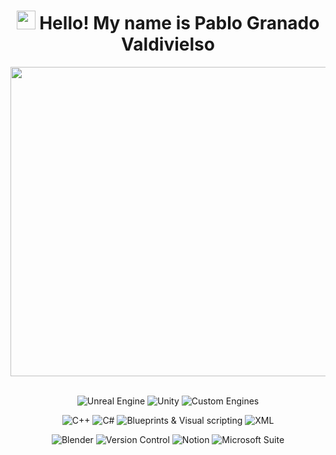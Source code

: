 # <div align="center"><img src="https://media.giphy.com/media/v1.Y2lkPTc5MGI3NjExOTVpM2lrdjB4cmIxdnc4cXJ5cWhwdHphNm5qcXVvbm4wYjU3MW1jdyZlcD12MV9naWZzX3NlYXJjaCZjdD1n/tFSqMSMnzPRTAdvKyr/giphy.gif" width="30"> Hello! My name is Pablo Granado Valdivielso</div>

<div align="center">
  <a href="https://pgv200080.wixsite.com/pablogvportfolio">
    <img width="1584" height="495" alt="PortfolioThumbnail_3" src="https://github.com/user-attachments/assets/0f614055-c816-4f76-adf2-9735afd525a7" />
  </a>
<br></br>
  <p align="center">
    <img alt="Unreal Engine" src="https://img.shields.io/badge/Unreal_Engine-111111?style=for-the-badge&logo=UnrealEngine&labelColor=000000&color=424874">
    <img alt="Unity" src="https://img.shields.io/badge/Unity-111111?style=for-the-badge&logo=Unity&labelColor=000000&color=A6B1E1">
    <img alt="Custom Engines" src="https://img.shields.io/badge/Custom_Engines-111111?style=for-the-badge&logo=C%2B%2B&labelColor=000000&color=DCD6F7">
  </p>
  <p align="center">
    <img alt="C++" src="https://img.shields.io/badge/C%2B%2B-111111?style=for-the-badge&logo=C%2B%2B&labelColor=000000&color=854836">
    <img alt="C#" src="https://img.shields.io/badge/C%23-111111?style=for-the-badge&logo=C&labelColor=000000&color=A86523">
    <img alt="Blueprints & Visual scripting" src="https://img.shields.io/badge/Blueprints_%26_Visual_Scripting-111111?style=for-the-badge&logo=UnrealEngine&labelColor=000000&color=FFB22C">
    <img alt="XML" src="https://img.shields.io/badge/XML-111111?style=for-the-badge&logo=XML&labelColor=000000&color=EFDCAB">
  </p>
  <p align="center">
    <img alt="Blender" src="https://img.shields.io/badge/Blender-111111?style=for-the-badge&logo=Blender&logoColor=ffffff&labelColor=000000&color=FF9292">
    <img alt="Version Control" src="https://img.shields.io/badge/Version_Control-111111?style=for-the-badge&logo=Git&logoColor=ffffff&labelColor=000000&color=FFB4B4">
    <img alt="Notion" src="https://img.shields.io/badge/Notion-111111?style=for-the-badge&logo=Notion&logoColor=ffffff&labelColor=000000&color=FFDCDC">
    <img alt="Microsoft Suite" src="https://img.shields.io/badge/Microsoft_Suite-111111?style=for-the-badge&logo=GoogleDocs&logoColor=ffffff&labelColor=000000&color=FFE8E8">
  </p>
</div>

